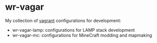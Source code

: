 # wr-vagar

My collection of [vagrant](https://www.vagrantup.com/) configurations for development:

* wr-vagar-lamp: configurations for LAMP stack development
* wr-vagar-mc:  configurations for MineCraft modding and mapmaking
